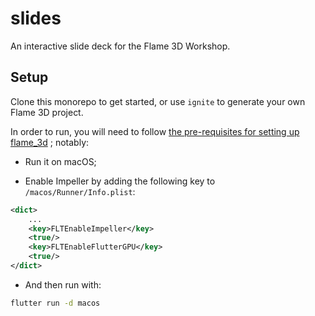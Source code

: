 # slides


An interactive slide deck for the Flame 3D Workshop.


## Setup


Clone this monorepo to get started, or use `ignite` to generate your own Flame 3D project.

In order to run, you will need to follow
[the pre-requisites for setting up flame_3d](https://github.com/flame-engine/flame/tree/main/packages/flame_3d#prerequisites)
; notably:

- Run it on macOS;

- Enable Impeller by adding the following key to `/macos/Runner/Info.plist`:

```xml
<dict>
    ...
	<key>FLTEnableImpeller</key>
 	<true/>
	<key>FLTEnableFlutterGPU</key>
 	<true/>
</dict>
```

- And then run with:

```bash
flutter run -d macos 
```
